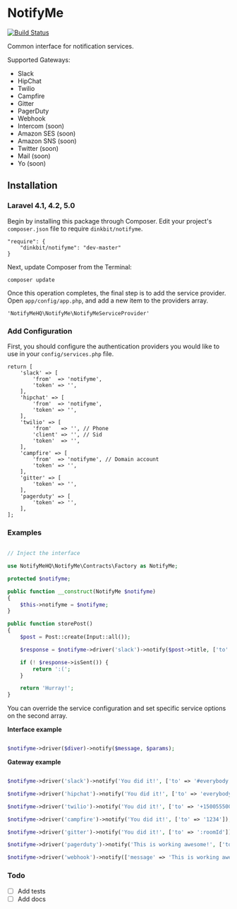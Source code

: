 # NotifyMe
[![Build Status](https://img.shields.io/travis/dinkbit/notifyme.svg?style=flat-square)](https://travis-ci.org/dinkbit/notifyme)

Common interface for notification services.

Supported Gateways:
* Slack
* HipChat
* Twilio
* Campfire
* Gitter
* PagerDuty
* Webhook
* Intercom (soon)
* Amazon SES (soon)
* Amazon SNS (soon)
* Twitter (soon)
* Mail (soon)
* Yo (soon)

## Installation

### Laravel 4.1, 4.2, 5.0

Begin by installing this package through Composer. Edit your project's `composer.json` file to require `dinkbit/notifyme`.

	"require": {
		"dinkbit/notifyme": "dev-master"
	}

Next, update Composer from the Terminal:

    composer update

Once this operation completes, the final step is to add the service provider. Open `app/config/app.php`, and add a new item to the providers array.

    'NotifyMeHQ\NotifyMe\NotifyMeServiceProvider'

### Add Configuration

First, you should configure the authentication providers you would like to use in your `config/services.php` file.

	return [
		'slack' => [
			'from' 	=> 'notifyme', 
			'token' => '',
		],
		'hipchat' => [
			'from' 	=> 'notifyme', 
			'token' => '',
		],
		'twilio' => [
			'from'	 => '', // Phone
			'client' => '', // Sid
			'token'  => '', 
		],
		'campfire' => [
			'from' 	=> 'notifyme', // Domain account
			'token' => '',
		],
		'gitter' => [
			'token' => '',
		],
		'pagerduty' => [
			'token' => '',
		],
	];

### Examples

```php

// Inject the interface

use NotifyMeHQ\NotifyMe\Contracts\Factory as NotifyMe;

protected $notifyme;

public function __construct(NotifyMe $notifyme)
{
    $this->notifyme = $notifyme;
}

public function storePost()
{
    $post = Post::create(Input::all());

    $response = $notifyme->driver('slack')->notify($post->title, ['to' => '#everybody']);

    if (! $response->isSent()) {
    	return ':(';
    }

    return 'Hurray!';
}

```

You can override the service configuration and set specific service options on the second array.

**Interface example**

```php

$notifyme->driver($diver)->notify($message, $params);

```

**Gateway example**

```php

$notifyme->driver('slack')->notify('You did it!', ['to' => '#everybody']);

$notifyme->driver('hipchat')->notify('You did it!', ['to' => 'everybody', 'notify' => true]);

$notifyme->driver('twilio')->notify('You did it!', ['to' => '+15005550001']);

$notifyme->driver('campfire')->notify('You did it!', ['to' => '1234']);

$notifyme->driver('gitter')->notify('You did it!', ['to' => ':roomId']);

$notifyme->driver('pagerduty')->notify('This is working awesome!', ['to' => ':incident_key']);

$notifyme->driver('webhook')->notify(['message' => 'This is working awesome!'], ['to' => 'http://example.com']);

```

### Todo

- [ ] Add tests
- [ ] Add docs